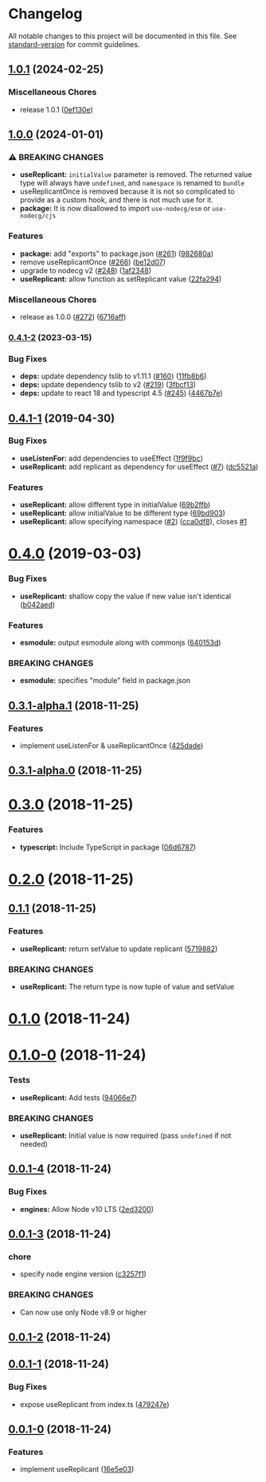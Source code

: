 # Changelog

All notable changes to this project will be documented in this file. See [standard-version](https://github.com/conventional-changelog/standard-version) for commit guidelines.

## [1.0.1](https://github.com/nodecg/react-hooks/compare/v1.0.0...v1.0.1) (2024-02-25)


### Miscellaneous Chores

* release 1.0.1 ([0ef130e](https://github.com/nodecg/react-hooks/commit/0ef130e29f041aaec4fa0d5301dac4e239fc143f))

## [1.0.0](https://github.com/nodecg/react-hooks/compare/v0.4.1-2...v1.0.0) (2024-01-01)


### ⚠ BREAKING CHANGES

* **useReplicant:** `initialValue` parameter is removed. The returned value type will always have `undefined`, and `namespace` is renamed to `bundle`
* useReplicantOnce is removed because it is not so complicated to provide as a custom hook, and there is not much use for it.
* **package:** It is now disallowed to import `use-nodecg/esm` or `use-nodecg/cjs`

### Features

* **package:** add "exports" to package.json ([#261](https://github.com/nodecg/react-hooks/issues/261)) ([982680a](https://github.com/nodecg/react-hooks/commit/982680ab739953cefaa84d4266188ed2128941f2))
* remove useReplicantOnce ([#266](https://github.com/nodecg/react-hooks/issues/266)) ([be12d07](https://github.com/nodecg/react-hooks/commit/be12d07e281670880ec0227fd99667ce52e36d77))
* upgrade to nodecg v2 ([#248](https://github.com/nodecg/react-hooks/issues/248)) ([1af2348](https://github.com/nodecg/react-hooks/commit/1af234840f2662b0ce92a28b76a97faeb1ce281f))
* **useReplicant:** allow function as setReplicant value ([22fa294](https://github.com/nodecg/react-hooks/commit/22fa2945bfff4e5185e4f4985f6182c6560cd386))


### Miscellaneous Chores

* release as 1.0.0 ([#272](https://github.com/nodecg/react-hooks/issues/272)) ([6716aff](https://github.com/nodecg/react-hooks/commit/6716aff948ed4566db6ddcfd227d02c63f4c44ff))

### [0.4.1-2](https://github.com/Hoishin/use-nodecg/compare/v0.4.1-1...v0.4.1-2) (2023-03-15)

### Bug Fixes

-   **deps:** update dependency tslib to v1.11.1 ([#160](https://github.com/Hoishin/use-nodecg/issues/160)) ([11fb8b6](https://github.com/Hoishin/use-nodecg/commit/11fb8b6b67b0accefba57c0a2bae55c0dec096cd))
-   **deps:** update dependency tslib to v2 ([#219](https://github.com/Hoishin/use-nodecg/issues/219)) ([3fbcf13](https://github.com/Hoishin/use-nodecg/commit/3fbcf1374eeaed594a3815297a7d1dee02ffc72e))
-   **deps:** update to react 18 and typescript 4.5 ([#245](https://github.com/Hoishin/use-nodecg/issues/245)) ([4467b7e](https://github.com/Hoishin/use-nodecg/commit/4467b7e310c7890ce4b5dae4f85e08ad2960f970))

## [0.4.1-1](https://github.com/Hoishin/use-nodecg/compare/v0.4.0...v0.4.1-1) (2019-04-30)

### Bug Fixes

-   **useListenFor:** add dependencies to useEffect ([1f9f9bc](https://github.com/Hoishin/use-nodecg/commit/1f9f9bc))
-   **useReplicant:** add replicant as dependency for useEffect ([#7](https://github.com/Hoishin/use-nodecg/issues/7)) ([dc5521a](https://github.com/Hoishin/use-nodecg/commit/dc5521a))

### Features

-   **useReplicant:** allow different type in initialValue ([69b2ffb](https://github.com/Hoishin/use-nodecg/commit/69b2ffb))
-   **useReplicant:** allow initialValue to be different type ([69bd903](https://github.com/Hoishin/use-nodecg/commit/69bd903))
-   **useReplicant:** allow specifying namespace ([#2](https://github.com/Hoishin/use-nodecg/issues/2)) ([cca0df8](https://github.com/Hoishin/use-nodecg/commit/cca0df8)), closes [#1](https://github.com/Hoishin/use-nodecg/issues/1)

# [0.4.0](https://github.com/Hoishin/use-nodecg/compare/v0.3.1-alpha.1...v0.4.0) (2019-03-03)

### Bug Fixes

-   **useReplicant:** shallow copy the value if new value isn't identical ([b042aed](https://github.com/Hoishin/use-nodecg/commit/b042aed))

### Features

-   **esmodule:** output esmodule along with commonjs ([640153d](https://github.com/Hoishin/use-nodecg/commit/640153d))

### BREAKING CHANGES

-   **esmodule:** specifies "module" field in package.json

## [0.3.1-alpha.1](https://github.com/Hoishin/use-nodecg/compare/v0.3.1-alpha.0...v0.3.1-alpha.1) (2018-11-25)

### Features

-   implement useListenFor & useReplicantOnce ([425dade](https://github.com/Hoishin/use-nodecg/commit/425dade))

## [0.3.1-alpha.0](https://github.com/Hoishin/use-nodecg/compare/v0.3.0...v0.3.1-alpha.0) (2018-11-25)

# [0.3.0](https://github.com/Hoishin/use-nodecg/compare/v0.2.0...v0.3.0) (2018-11-25)

### Features

-   **typescript:** Include TypeScript in package ([06d6787](https://github.com/Hoishin/use-nodecg/commit/06d6787))

# [0.2.0](https://github.com/Hoishin/use-nodecg/compare/v0.1.1...v0.2.0) (2018-11-25)

## [0.1.1](https://github.com/Hoishin/use-nodecg/compare/v0.1.0...v0.1.1) (2018-11-25)

### Features

-   **useReplicant:** return setValue to update replicant ([5719882](https://github.com/Hoishin/use-nodecg/commit/5719882))

### BREAKING CHANGES

-   **useReplicant:** The return type is now tuple of value and setValue

# [0.1.0](https://github.com/Hoishin/use-nodecg/compare/v0.1.0-0...v0.1.0) (2018-11-24)

# [0.1.0-0](https://github.com/Hoishin/use-nodecg/compare/v0.0.1-4...v0.1.0-0) (2018-11-24)

### Tests

-   **useReplicant:** Add tests ([94066e7](https://github.com/Hoishin/use-nodecg/commit/94066e7))

### BREAKING CHANGES

-   **useReplicant:** Initial value is now required (pass `undefined` if not needed)

## [0.0.1-4](https://github.com/Hoishin/use-nodecg/compare/v0.0.1-3...v0.0.1-4) (2018-11-24)

### Bug Fixes

-   **engines:** Allow Node v10 LTS ([2ed3200](https://github.com/Hoishin/use-nodecg/commit/2ed3200))

## [0.0.1-3](https://github.com/Hoishin/use-nodecg/compare/v0.0.1-2...v0.0.1-3) (2018-11-24)

### chore

-   specify node engine version ([c3257f1](https://github.com/Hoishin/use-nodecg/commit/c3257f1))

### BREAKING CHANGES

-   Can now use only Node v8.9 or higher

## [0.0.1-2](https://github.com/Hoishin/use-nodecg/compare/v0.0.1-1...v0.0.1-2) (2018-11-24)

## [0.0.1-1](https://github.com/Hoishin/use-nodecg/compare/v0.0.1-0...v0.0.1-1) (2018-11-24)

### Bug Fixes

-   expose useReplicant from index.ts ([479247e](https://github.com/Hoishin/use-nodecg/commit/479247e))

## [0.0.1-0](https://github.com/Hoishin/use-nodecg/compare/16e5e03...v0.0.1-0) (2018-11-24)

### Features

-   implement useReplicant ([16e5e03](https://github.com/Hoishin/use-nodecg/commit/16e5e03))

